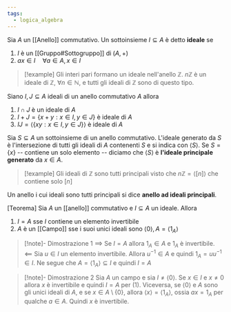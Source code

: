 ```yaml
---
tags:
  - logica_algebra
---
```

Sia $A$ un [[Anello]] commutativo. Un sottoinsieme $I \subseteq A$ è detto **ideale** se
1) $I$ è un [[Gruppo#Sottogruppo]] di $(A, +)$
2) $ax \in I \quad \forall {a} \in {A}, x\in I$

>[!example]
>Gli interi pari formano un ideale nell'anello $\mathbb{Z}$. $n\mathbb{Z}$ è un ideale di $\mathbb{Z}$, $\forall {n} \in {\mathbb{N}}$, e tutti gli ideali di $\mathbb{Z}$ sono di questo tipo.

Siano $I,J \subseteq A$ ideali di un anello commutativo $A$ allora
1) $I\cap J$ è un ideale di $A$
2) $I + J = \{ x+y : x\in I, y \in J \}$ è ideale di $A$
3) $IJ = \left< \{ xy : x \in I, y \in J \} \right>$ è ideale di $A$

Sia $S \subseteq A$ un sottoinsieme di un anello commutativo. L'ideale generato da $S$ è l'intersezione di tutti gli ideali di $A$ contenenti $S$ e si indica con $\left< S \right>$. Se $S = \{  x \}$ -- contiene un solo elemento -- diciamo che $\left< S \right>$ è **l'ideale principale generato** da $x\in A$.

>[!example]
>Gli ideali di $\mathbb{Z}$ sono tutti principali visto che $n\mathbb{Z} = \left<  [n]\right>$ che contiene solo $[n]$

Un anello i cui ideali sono tutti principali si dice **anello ad ideali principali**.

[Teorema]
Sia $A$ un [[anello]] commutativo e $I \subseteq A$ un ideale. Allora
1) $I =A$ sse $I$ contiene un elemento invertibile
2) $A$ è un [[Campo]] sse i suoi unici ideali sono $\left< 0 \right>, A=\left< 1_{A} \right>$

>[!note]- Dimostrazione 1
>$\implies$ Se $I =A$ allora $1_{A}\in A$ e $1_{A}$ è invertibile. 
>$\impliedby$ Sia $u\in I$ un elemento invertibile. Allora $u^{-1}\in A$ e quindi $1_{A}=uu^{-1}\in I$. Ne segue che $A = \left< 1_{A} \right> \subseteq I$ e quindi $I=A$

>[!note]- Dimostrazione 2
>Sia $A$ un campo e sia $I\neq\left< 0 \right>$. Se $x \in I$ e $x \neq 0$ allora $x$ è invertibile e quindi $I =A$ per $(1)$. Viceversa, se $\left< 0 \right>$ e $A$ sono gli unici ideali di $A$, e se $x\in A \setminus \{ 0 \}$, allora $\left< x \right>=\left< 1_{A} \right>$, ossia $ax =1_{A}$ per qualche $a \in A$. Quindi $x$ è invertibile.

